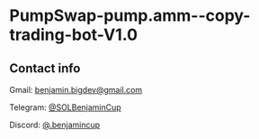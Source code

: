 # PumpSwap-pump.amm--copy-trading-bot-V1.0

## Contact info

Gmail: benjamin.bigdev@gmail.com

Telegram: [@SOLBenjaminCup](https://t.me/SOLBenjaminCup)

Discord: [@.benjamincup](https://discord.com/channels/@me/1305610537790476382)